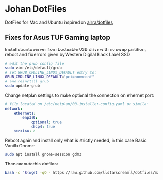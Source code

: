 # Johan DotFiles

DotFiles for Mac and Ubuntu inspired on [alrra/dotfiles](https://github.com/alrra/dotfiles)

## Fixes for Asus TUF Gaming laptop

Install ubuntu server from booteable USB drive with no swap partition, reboot and fix errors given by Western Digilal Black Label SSD:

```bash
# edit the grub config file 
sudo vim /etc/default/grub
# set GRUB_CMDLINE_LINUX_DEFAULT entry to:
GRUB_CMDLINE_LINUX_DEFAULT="pci=nommconf"
# and reinstall grub
sudo update-grub
```

Change netplan settings to make optional the connection on ethernet port:
```yaml
# file located on /etc/netplan/00-installer-config.yaml or similar
network:
	ethernets:
		enp3s0:
			optional: true
			dhcp4: true
	version: 2
```

Reboot again and install only what is strictly needed, in this case Basic Vanilla Gnome:

```bash
sudo apt install gnome-session gdm3
```

Then execute this dotfiles:

```bash
bash -c "$(wget -qO - https://raw.github.com/llstarscreamll/dotfiles/main/src/os/setup.sh)"
```
